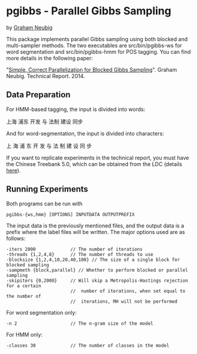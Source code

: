 pgibbs - Parallel Gibbs Sampling
================================

by [Graham Neubig](http://www.phontron.com)

This package implements parallel Gibbs sampling using both blocked and multi-sampler methods. The two executables are src/bin/pgibbs-ws for word segmentation and src/bin/pgibbs-hmm for POS tagging.
You can find more details in the following paper:

"[Simple, Correct Parallelization for Blocked Gibbs Sampling](http://www.phontron.com/paper/neubig14pgibbs.pdf)".
Graham Neubig.
Technical Report. 2014.

Data Preparation
----------------

For HMM-based tagging, the input is divided into words:

上海 浦东 开发 与 法制 建设 同步

And for word-segmentation, the input is divided into characters:

上 海 浦 东 开 发 与 法 制 建 设 同 步

If you want to replicate experiments in the technical report, you must have the Chinese Treebank 5.0, which can be obtained from the LDC (details [here](http://www.ldc.upenn.edu/Catalog/CatalogEntry.jsp?catalogId=LDC2005T01)).

Running Experiments
-------------------

Both programs can be run with

    pgibbs-{ws,hmm} [OPTIONS] INPUTDATA OUTPUTPREFIX

The input data is the previously mentioned files, and the output data is a prefix where the label files will be written. The major options used are as follows:

    -iters 2000             // The number of iterations
    -threads {1,2,4,8}      // The number of threads to use
    -blocksize {1,2,4,10,20,40,100} // The size of a single block for blocked sampling
    -sampmeth {block,parallel} // Whether to perform blocked or parallel sampling
    -skipiters {0,2000}     // Will skip a Metropolis-Hastings rejection for a certain
                            //  number of iterations, when set equal to the number of
                            //  iterations, MH will not be performed

For word segmentation only:

    -n 2                    // The n-gram size of the model

For HMM only:

    -classes 30             // The number of classes in the model
